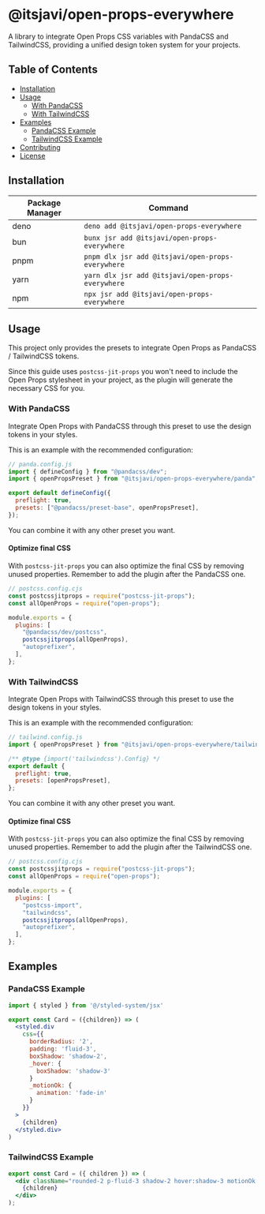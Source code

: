 # @itsjavi/open-props-everywhere

A library to integrate Open Props CSS variables with PandaCSS and TailwindCSS, providing a unified design token system
for your projects.

## Table of Contents

- [Installation](#installation)
- [Usage](#usage)
  - [With PandaCSS](#with-pandacss)
  - [With TailwindCSS](#with-tailwindcss)
- [Examples](#examples)
  - [PandaCSS Example](#pandacss-example)
  - [TailwindCSS Example](#tailwindcss-example)
- [Contributing](#contributing)
- [License](#license)

## Installation

| Package Manager | Command                                           |
| --------------- | ------------------------------------------------- |
| deno            | `deno add @itsjavi/open-props-everywhere`         |
| bun             | `bunx jsr add @itsjavi/open-props-everywhere`     |
| pnpm            | `pnpm dlx jsr add @itsjavi/open-props-everywhere` |
| yarn            | `yarn dlx jsr add @itsjavi/open-props-everywhere` |
| npm             | `npx jsr add @itsjavi/open-props-everywhere`      |

## Usage

This project only provides the presets to integrate Open Props as PandaCSS / TailwindCSS tokens.

Since this guide uses `postcss-jit-props` you won't need to include the Open Props stylesheet in your project, as
the plugin will generate the necessary CSS for you.

### With PandaCSS

Integrate Open Props with PandaCSS through this preset to use the design tokens in your styles.

This is an example with the recommended configuration:

```js
// panda.config.js
import { defineConfig } from "@pandacss/dev";
import { openPropsPreset } from "@itsjavi/open-props-everywhere/panda";

export default defineConfig({
  preflight: true,
  presets: ["@pandacss/preset-base", openPropsPreset],
});
```

You can combine it with any other preset you want.

#### Optimize final CSS

With `postcss-jit-props` you can also optimize the final CSS by removing unused properties.
Remember to add the plugin after the PandaCSS one.

```js
// postcss.config.cjs
const postcssjitprops = require("postcss-jit-props");
const allOpenProps = require("open-props");

module.exports = {
  plugins: [
    "@pandacss/dev/postcss",
    postcssjitprops(allOpenProps),
    "autoprefixer",
  ],
};
```

### With TailwindCSS

Integrate Open Props with TailwindCSS through this preset to use the design tokens in your styles.

This is an example with the recommended configuration:

```js
// tailwind.config.js
import { openPropsPreset } from "@itsjavi/open-props-everywhere/tailwind";

/** @type {import('tailwindcss').Config} */
export default {
  preflight: true,
  presets: [openPropsPreset],
};
```

You can combine it with any other preset you want.

#### Optimize final CSS

With `postcss-jit-props` you can also optimize the final CSS by removing unused properties.
Remember to add the plugin after the TailwindCSS one.

```js
// postcss.config.cjs
const postcssjitprops = require("postcss-jit-props");
const allOpenProps = require("open-props");

module.exports = {
  plugins: [
    "postcss-import",
    "tailwindcss",
    postcssjitprops(allOpenProps),
    "autoprefixer",
  ],
};
```

## Examples

### PandaCSS Example

```jsx
import { styled } from '@/styled-system/jsx'

export const Card = ({children}) => (
  <styled.div
    css={{
      borderRadius: '2',
      padding: 'fluid-3',
      boxShadow: 'shadow-2',
      _hover: {
        boxShadow: 'shadow-3'
      }
      _motionOk: {
        animation: 'fade-in'
      }
    }}
  >
    {children}
  </styled.div>
)
```

### TailwindCSS Example

```jsx
export const Card = ({ children }) => (
  <div className="rounded-2 p-fluid-3 shadow-2 hover:shadow-3 motionOk:fade-in">
    {children}
  </div>
);
```

